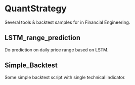 # QuantStrategy
Several tools & backtest samples for in Financial Engineering.    
## LSTM_range_prediction  
Do prediction on daily price range based on LSTM.  
## Simple_Backtest  
Some simple backtest script with single technical indicator.  

